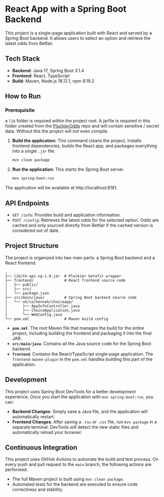 # React App with a Spring Boot Backend

This project is a single-page application built with React and served by a Spring Boot backend. It allows users to select an option and retrieve the latest odds from Betfair.

## Tech Stack
- **Backend**: Java 17, Spring Boot 3.1.4
- **Frontend**: React, TypeScript
- **Build**: Maven, Node.js 18.12.1, npm 8.19.2

## How to Run

### Prerequisite 

a `lib` folder is required within the project root.  A jarfile is required in this folder created from the [PluckierOdds](https://github.com/TonyKennah/PluckierOdds) repo and will contain sensitive / secret data.  Without this the project will not even compile.

1.  **Build the application:**
    This command cleans the project, installs frontend dependencies, builds the React app, and packages everything into a single `.jar` file.
    ```bash
    mvn clean package
    ```

2.  **Run the application:**
    This starts the Spring Boot server.
    ```bash
    mvn spring-boot:run
    ```

The application will be available at http://localhost:8181.

## API Endpoints

- `GET /info`: Provides build and application information.
- `POST /config`: Retrieves the latest odds for the selected option. Odds are cached and only sourced directly from Betfair if the cached version is considered out of date.

## Project Structure

The project is organized into two main parts: a Spring Boot backend and a React frontend.

```
.
├── lib/tk-api-ng-1.0.jar  # Pluckier betafir wrapper
├── frontend/              # React frontend source code
│   ├── public/
│   ├── src/
│   └── package.json
├── src/main/java/         # Spring Boot backend source code
│   └── uk/co/kennah/choiceapp/
│       ├── AppInfoController.java
│       ├── ChoiceApplication.java
│       └── WebConfig.java
└── pom.xml                # Maven build config
```

-   **`pom.xml`**: The root Maven file that manages the build for the entire project, including building the frontend and packaging it into the final JAR.
-   **`src/main/java`**: Contains all the Java source code for the Spring Boot backend.
-   **`frontend`**: Contains the React/TypeScript single-page application. The `frontend-maven-plugin` in the `pom.xml` handles building this part of the application.

## Development
This project uses Spring Boot DevTools for a better development experience. Once you start the application with `mvn spring-boot:run`, you can:
- **Backend Changes**: Simply save a Java file, and the application will automatically restart.
- **Frontend Changes**: After saving a `.tsx` or `.css` file, run `mvn package` in a separate terminal. DevTools will detect the new static files and automatically reload your browser.

## Continuous Integration

This project uses GitHub Actions to automate the build and test process. On every push and pull request to the `main` branch, the following actions are performed:

- The full Maven project is built using `mvn clean package`.
- Automated tests for the backend are executed to ensure code correctness and stability.
